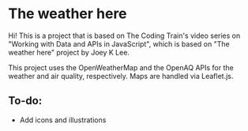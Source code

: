 # The weather here

Hi! This is a project that is based on The Coding Train's video series on "Working with Data and APIs in JavaScript", which is based on "The weather here" project by Joey K Lee. 

This project uses the OpenWeatherMap and the OpenAQ APIs for the weather and air quality, respectively. Maps are handled via Leaflet.js.

## To-do:
- Add icons and illustrations
